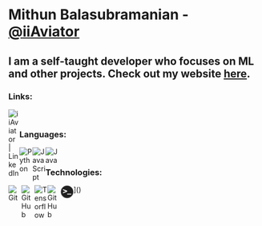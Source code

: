 # Mithun Balasubramanian - [@iiAviator](https://www.github.com/iiAviator)

## I am a self-taught developer who focuses on ML and other projects. Check out my website [here](https://www.mithunb.com).

### Links:
[<img align="left" alt="iiAviator | LinkedIn" width="22px" src="https://cdn.jsdelivr.net/npm/simple-icons@v3/icons/linkedin.svg" />](https://www.linkedin.com/in/iiaviator/)

<br>

### Languages:
[<img align="left" alt="Python" width="26px" src="https://cdn.jsdelivr.net/npm/simple-icons@v3/icons/python.svg" />]()[<img align="left" alt="JavaScript" width="26px" src="https://cdn.jsdelivr.net/npm/simple-icons@v3/icons/javascript.svg" />]()[<img align="left" alt="Java" width="26px" src="https://cdn.jsdelivr.net/npm/simple-icons@v3/icons/java.svg" />]()

<br>

### Technologies:
[<img align="left" alt="Git" width="26px" src="https://cdn.jsdelivr.net/npm/simple-icons@v3/icons/git.svg" />]()[<img align="left" alt="GitHub" width="26px" src="https://cdn.jsdelivr.net/npm/simple-icons@v3/icons/github.svg" />]()[<img align="left" alt="Tensorflow" width="26px" src="https://cdn.jsdelivr.net/npm/simple-icons@v3/icons/tensorflow.svg" />]()[<img align="left" alt="GitHub" width="26px" src="https://cdn.jsdelivr.net/npm/simple-icons@v3/icons/discord.svg" />]()<img align="left" alt="terminal" width="26px" src="https://raw.githubusercontent.com/github/explore/80688e429a7d4ef2fca1e82350fe8e3517d3494d/topics/terminal/terminal.png" />]()
